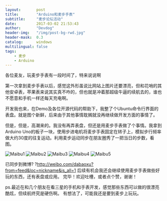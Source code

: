 ```yaml
---
layout:       post
title:        "Arduino和麦步手表"
subtitle:     "麦步论坛活动"
date:         2017-03-02 21:53:43
author:       "Devdog"
header-img:   "/img/post-bg-rwd.jpg"
header-mask:  0.3
catalog:      windows
multilingual: false
tags:
    - 麦步
    - Arduino
---
```



各位麦友，玩麦步手表有一段时间了，特来说说啊

第一次拿到麦步手表以后，感觉这外形虽说比网站上图片还要漂亮，但和花哨的其他安卓表，苹果表来说其实真不咋的，但也就是冲着那超级牛逼的续航去的，谁也不愿意和手机一样还每天充电啊。

开发我也来，在Demo及各位开源代码的帮助下，我整了个Ubuntu命令行界面的表盘。就是图个新鲜，后来由于其他事情耽搁就没再继续做开发方面的事情了。

但是，但是，高潮来的。我没有再弄表盘，但还是用麦步手表做了个事情。我拿到Arduino Uno的板子一块，使用步进电机将麦步手表固定在转子上，模拟步行频率做大约30度的往复运动。利用麦步运动同步在朋友圈秀了一把当日的步数，看图。

![Maibu1](/img/in-post/20170302-arduino-maibu1.jpg)
![Maibu2](/img/in-post/20170302-arduino-maibu2.jpg)
![Maibu3](/img/in-post/20170302-arduino-maibu3.jpg)
![Maibu4](/img/in-post/20170302-arduino-maibu4.jpg)
![Maibu5](/img/in-post/20170302-arduino-maibu5.jpg)

已同步到微博? ?http://weibo.com/dabaoxu?from=feed&loc=nickname&is_all=1
后续有机会我还会继续使用麦步手表做些好玩的东西，还有表盘或应用。
完毕！欢迎吐槽，或者点个赞，谢谢！

ps.最近在和几个朋友在看三星的手机和手表开发，感觉那些东西可以做的很漂亮酷炫，但续航终究是硬伤啊。
有想法了，可能我还是要到麦步上玩玩。
